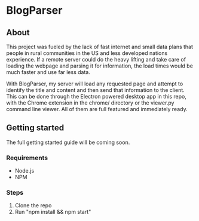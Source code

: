 # BlogParser

## About

This project was fueled by the lack of fast internet and small data plans that people in rural communities in the US and less developed nations experience. If a remote server could do the heavy lifting and take care of loading the webpage and parsing it for information, the load times would be much faster and use far less data.

With BlogParser, my server will load any requested page and attempt to identify the title and content and then send that information to the client. This can be done through the Electron powered desktop app in this repo, with the Chrome extension in the chrome/ directory or the viewer.py command line viewer. All of them are full featured and immediately ready.

## Getting started

The full getting started guide will be coming soon.
### Requirements
* Node.js
* NPM

### Steps
1. Clone the repo
2. Run "npm install && npm start"
